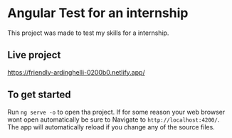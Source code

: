# Angular Test for an internship

This project was made to test my skills for a internship.

## Live project

https://friendly-ardinghelli-0200b0.netlify.app/

## To get started

Run `ng serve -o` to open tha project. If for some reason your web browser wont open automatically be sure to Navigate to `http://localhost:4200/`. The app will automatically reload if you change any of the source files.
